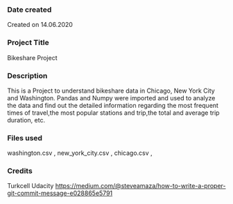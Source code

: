 ### Date created
Created on 14.06.2020

### Project Title
Bikeshare Project

### Description
This is a Project to understand bikeshare data in Chicago, New York City and Washington. Pandas and Numpy were imported and used to analyze the data and find out the detailed information regarding the most frequent times of travel,the most popular stations and trip,the total and average trip duration, etc.

### Files used
washington.csv ,
new_york_city.csv ,
chicago.csv ,

### Credits
Turkcell
Udacity
https://medium.com/@steveamaza/how-to-write-a-proper-git-commit-message-e028865e5791
